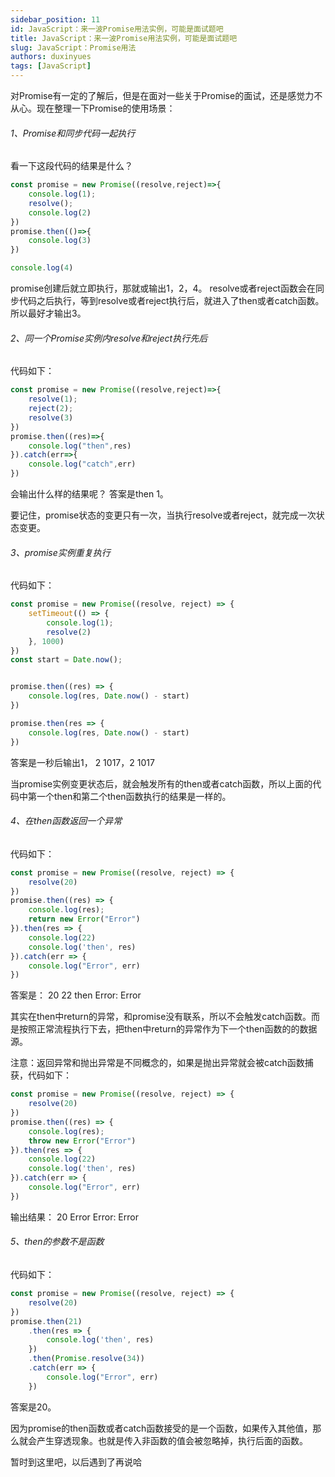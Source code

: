 ```yaml
---
sidebar_position: 11
id: JavaScript：来一波Promise用法实例，可能是面试题吧
title: JavaScript：来一波Promise用法实例，可能是面试题吧
slug: JavaScript：Promise用法
authors: duxinyues
tags: [JavaScript]
---
```

对Promise有一定的了解后，但是在面对一些关于Promise的面试，还是感觉力不从心。现在整理一下Promise的使用场景：

###### 1、Promise和同步代码一起执行

看一下这段代码的结果是什么？

```javascript
const promise = new Promise((resolve,reject)=>{
    console.log(1);
    resolve();
    console.log(2)
})
promise.then(()=>{
    console.log(3)
})

console.log(4)
```

promise创建后就立即执行，那就或输出1，2，4。
resolve或者reject函数会在同步代码之后执行，等到resolve或者reject执行后，就进入了then或者catch函数。所以最好才输出3。

###### 2、同一个Promise实例内resolve和reject执行先后

代码如下：

```javascript
const promise = new Promise((resolve,reject)=>{
    resolve(1);
    reject(2);
    resolve(3)
})
promise.then((res)=>{
    console.log("then",res)
}).catch(err=>{
    console.log("catch",err)
})
```

会输出什么样的结果呢？
答案是then 1。

要记住，promise状态的变更只有一次，当执行resolve或者reject，就完成一次状态变更。

###### 3、promise实例重复执行

代码如下：

```javascript
const promise = new Promise((resolve, reject) => {
    setTimeout(() => {
        console.log(1);
        resolve(2)
    }, 1000)
})
const start = Date.now();


promise.then((res) => {
    console.log(res, Date.now() - start)
})

promise.then(res => {
    console.log(res, Date.now() - start)
})
```

答案是一秒后输出1， 2 1017，2 1017

当promise实例变更状态后，就会触发所有的then或者catch函数，所以上面的代码中第一个then和第二个then函数执行的结果是一样的。

###### 4、在then函数返回一个异常

代码如下：

```javascript
const promise = new Promise((resolve, reject) => {
    resolve(20)
})
promise.then((res) => {
    console.log(res);
    return new Error("Error")
}).then(res => {
    console.log(22)
    console.log('then', res)
}).catch(err => {
    console.log("Error", err)
})
```

答案是：
20
22
then  Error: Error

其实在then中return的异常，和promise没有联系，所以不会触发catch函数。而是按照正常流程执行下去，把then中return的异常作为下一个then函数的的数据源。

注意：返回异常和抛出异常是不同概念的，如果是抛出异常就会被catch函数捕获，代码如下：

```javascript
const promise = new Promise((resolve, reject) => {
    resolve(20)
})
promise.then((res) => {
    console.log(res);
    throw new Error("Error")
}).then(res => {
    console.log(22)
    console.log('then', res)
}).catch(err => {
    console.log("Error", err)
})
```

输出结果：
20
Error Error: Error

###### 5、then的参数不是函数

代码如下：

```javascript
const promise = new Promise((resolve, reject) => {
    resolve(20)
})
promise.then(21)
    .then(res => {
        console.log('then', res)
    })
    .then(Promise.resolve(34))
    .catch(err => {
        console.log("Error", err)
    })
```

答案是20。

因为promise的then函数或者catch函数接受的是一个函数，如果传入其他值，那么就会产生穿透现象。也就是传入非函数的值会被忽略掉，执行后面的函数。

暂时到这里吧，以后遇到了再说哈
